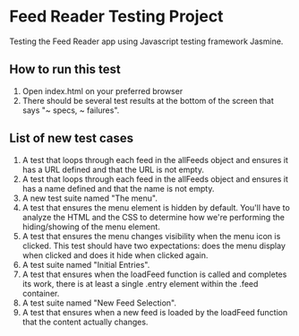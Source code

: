 # Feed Reader Testing Project

Testing the Feed Reader app using Javascript testing framework Jasmine.

## How to run this test

1. Open index.html on your preferred browser
2. There should be several test results at the bottom of the screen that says "~ specs, ~ failures".

## List of new test cases

1. A test that loops through each feed in the allFeeds object and ensures it has a URL defined and that the URL is not empty.
2. A test that loops through each feed in the allFeeds object and ensures it has a name defined and that the name is not empty.
3. A new test suite named "The menu".
4. A test that ensures the menu element is hidden by default. You'll have to analyze the HTML and the CSS to determine how we're performing the hiding/showing of the menu element.
5. A test that ensures the menu changes visibility when the menu icon is clicked. This test should have two expectations: does the menu display when clicked and does it hide when clicked again.
6. A test suite named "Initial Entries".
7. A test that ensures when the loadFeed function is called and completes its work, there is at least a single .entry element within the .feed container.
8. A test suite named "New Feed Selection".
9. A test that ensures when a new feed is loaded by the loadFeed function that the content actually changes.